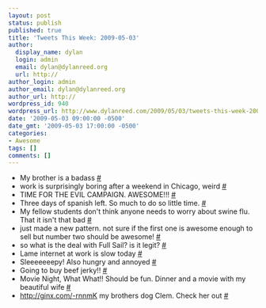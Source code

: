 ```yaml
---
layout: post
status: publish
published: true
title: 'Tweets This Week: 2009-05-03'
author:
  display_name: dylan
  login: admin
  email: dylan@dylanreed.org
  url: http://
author_login: admin
author_email: dylan@dylanreed.org
author_url: http://
wordpress_id: 940
wordpress_url: http://www.dylanreed.com/2009/05/03/tweets-this-week-2009-05-03/
date: '2009-05-03 09:00:00 -0500'
date_gmt: '2009-05-03 17:00:00 -0500'
categories:
- Awesome
tags: []
comments: []
---
```

<ul class="aktt_tweet_digest">
<li>My brother is a badass <a href="http://twitter.com/awesomeguy/statuses/1621538161">#</a></li>
<li>work is surprisingly boring after a weekend in Chicago, weird <a href="http://twitter.com/awesomeguy/statuses/1640781973">#</a></li>
<li>TIME FOR THE EVIL CAMPAIGN. AWESOME!!! <a href="http://twitter.com/awesomeguy/statuses/1643996779">#</a></li>
<li>Three days of spanish left. So much to do so little time. <a href="http://twitter.com/awesomeguy/statuses/1649072383">#</a></li>
<li>My fellow students don't think anyone needs to worry about swine flu. That it isn't that bad <a href="http://twitter.com/awesomeguy/statuses/1649104955">#</a></li>
<li>just made a new pattern. not sure if the first one is awesome enough to sell but number two should be awesome! <a href="http://twitter.com/awesomeguy/statuses/1653600977">#</a></li>
<li>so what is the deal with Full Sail? is it legit? <a href="http://twitter.com/awesomeguy/statuses/1661142866">#</a></li>
<li>Lame internet at work is slow today <a href="http://twitter.com/awesomeguy/statuses/1669558734">#</a></li>
<li>Sleeeeeeepy! Also hungry and annoyed <a href="http://twitter.com/awesomeguy/statuses/1670046902">#</a></li>
<li>Going to buy beef jerky!! <a href="http://twitter.com/awesomeguy/statuses/1670583476">#</a></li>
<li>Movie Night, What What!! Should be fun. Dinner and a movie with my beautiful wife <a href="http://twitter.com/awesomeguy/statuses/1673652986">#</a></li>
<li><a href="http://ginx.com/-rnnmK" rel="nofollow">http://ginx.com/-rnnmK</a> my brothers dog Clem. Check her out <a href="http://twitter.com/awesomeguy/statuses/1673816482">#</a></li><br />
</ul></p>
